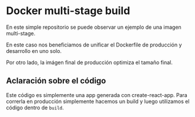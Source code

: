 # Docker multi-stage build

En este simple repositorio se puede observar un ejemplo de una imagen multi-stage. 

En este caso nos beneficiamos de unificar el Dockerfile de producción y desarrollo en uno solo.

Por otro lado, la imágen final de producción optimiza el tamaño final.

## Aclaración sobre el código
Este código es simplemente una app generada con create-react-app. Para correrla en producción simplemente hacemos un build y luego utilizamos el código dentro de `build`.